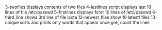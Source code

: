3-twofiles displays contents of two files
4-lastlines script displays last 10 lines of file /etc/passwd
5-firstlines displays forst 10 lines of /etc/passwd
6-third_line shows 3rd line of file iacta
12-newest_files show 10 latestf files
13-unique sorts and prints only words that appear once
gre[
count the lines
